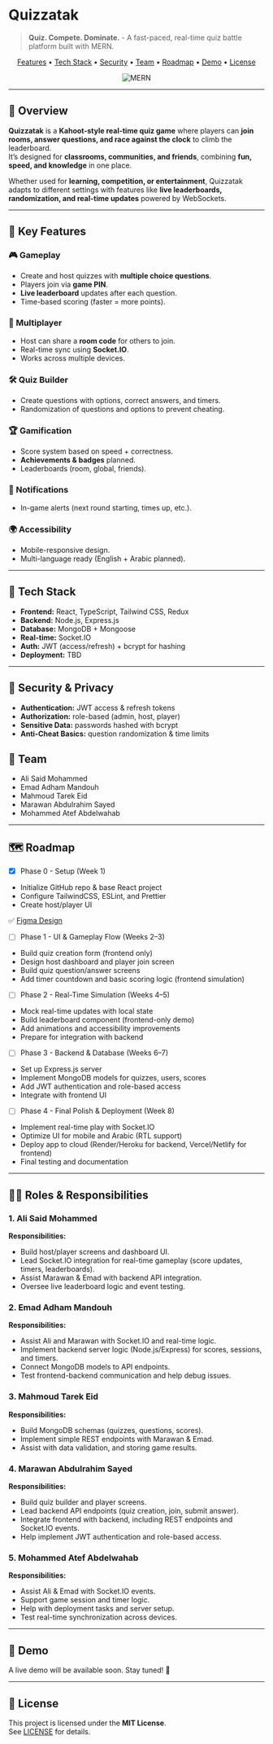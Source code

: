 # Quizzatak
> **Quiz. Compete. Dominate.** - A fast-paced, real-time quiz battle platform built with MERN.

<p align="center">
  <a href="#key-features">Features</a> •
  <a href="#tech-stack">Tech Stack</a> •
  <a href="#security">Security</a> •
  <a href="#team">Team</a> •
  <a href="#roadmap">Roadmap</a> •
  <a href="#demo">Demo</a> •
  <a href="#license">License</a>
</p>

<p align="center">
  <img alt="MERN" src="https://img.shields.io/badge/Stack-MERN-1f6feb"/>
</p>

---

## 📖 Overview

**Quizzatak** is a **Kahoot-style real-time quiz game** where players can **join rooms, answer questions, and race against the clock** to climb the leaderboard.  
It’s designed for **classrooms, communities, and friends**, combining **fun, speed, and knowledge** in one place.

Whether used for **learning, competition, or entertainment**, Quizzatak adapts to different settings with features like **live leaderboards, randomization, and real-time updates** powered by WebSockets.

---

<a id="key-features"></a>

## 🚀 Key Features

### 🎮 Gameplay
* Create and host quizzes with **multiple choice questions**.
* Players join via **game PIN**.
* **Live leaderboard** updates after each question.
* Time-based scoring (faster = more points).

### 👥 Multiplayer
* Host can share a **room code** for others to join.
* Real-time sync using **Socket.IO**.
* Works across multiple devices.

### 🛠 Quiz Builder
* Create questions with options, correct answers, and timers.
* Randomization of questions and options to prevent cheating.

### 🏆 Gamification
* Score system based on speed + correctness.
* **Achievements & badges** planned.
* Leaderboards (room, global, friends).

### 🔔 Notifications
* In-game alerts (next round starting, times up, etc.).

### 🌍 Accessibility
* Mobile-responsive design.
* Multi-language ready (English + Arabic planned).

---

<a id="tech-stack"></a>

## 🧱 Tech Stack

* **Frontend:** React, TypeScript, Tailwind CSS, Redux
* **Backend:** Node.js, Express.js
* **Database:** MongoDB + Mongoose
* **Real-time:** Socket.IO
* **Auth:** JWT (access/refresh) + bcrypt for hashing
* **Deployment:** TBD

---

<a id="security"></a>

## 🔐 Security & Privacy

* **Authentication:** JWT access & refresh tokens
* **Authorization:** role-based (admin, host, player)
* **Sensitive Data:** passwords hashed with bcrypt
* **Anti-Cheat Basics:** question randomization & time limits

<a id="team"></a>

## 👥 Team

* Ali Said Mohammed  
* Emad Adham Mandouh  
* Mahmoud Tarek Eid  
* Marawan Abdulrahim Sayed  
* Mohammed Atef Abdelwahab  

---

<a id="roadmap"></a>

## 🗺️ Roadmap

- [x] Phase 0 - Setup (Week 1)
* Initialize GitHub repo & base React project
* Configure TailwindCSS, ESLint, and Prettier
* Create host/player UI

✅ [Figma Design](https://www.figma.com/design/5hQglns2vgszbaDVSPPXDe/Quizzatak?node-id=4-2&t=WjYQV1LD4OxUXbKQ-1)

- [ ] Phase 1 - UI & Gameplay Flow (Weeks 2–3)
* Build quiz creation form (frontend only)
* Design host dashboard and player join screen
* Build quiz question/answer screens
* Add timer countdown and basic scoring logic (frontend simulation)

- [ ] Phase 2 - Real-Time Simulation (Weeks 4–5)
* Mock real-time updates with local state
* Build leaderboard component (frontend-only demo)
* Add animations and accessibility improvements
* Prepare for integration with backend

- [ ] Phase 3 - Backend & Database (Weeks 6–7)
* Set up Express.js server
* Implement MongoDB models for quizzes, users, scores
* Add JWT authentication and role-based access
* Integrate with frontend UI

- [ ] Phase 4 - Final Polish & Deployment (Week 8)
* Implement real-time play with Socket.IO
* Optimize UI for mobile and Arabic (RTL support)
* Deploy app to cloud (Render/Heroku for backend, Vercel/Netlify for frontend)
* Final testing and documentation
---
<a id="roles"></a>

## 🧑‍💻 Roles & Responsibilities

### 1. Ali Said Mohammed
**Responsibilities:**
- Build host/player screens and dashboard UI.  
- Lead Socket.IO integration for real-time gameplay (score updates, timers, leaderboards).  
- Assist Marawan & Emad with backend API integration.  
- Oversee live leaderboard logic and event testing.  

### 2. Emad Adham Mandouh
**Responsibilities:**
- Assist Ali and Marawan with Socket.IO and real-time logic.  
- Implement backend server logic (Node.js/Express) for scores, sessions, and timers.  
- Connect MongoDB models to API endpoints.  
- Test frontend-backend communication and help debug issues.  

### 3. Mahmoud Tarek Eid
**Responsibilities:**
- Build MongoDB schemas (quizzes, questions, scores).  
- Implement simple REST endpoints with Marawan & Emad.  
- Assist with data validation, and storing game results.  

### 4. Marawan Abdulrahim Sayed
**Responsibilities:**
- Build quiz builder and player screens.  
- Lead backend API endpoints (quiz creation, join, submit answer).  
- Integrate frontend with backend, including REST endpoints and Socket.IO events.  
- Help implement JWT authentication and role-based access.  

### 5. Mohammed Atef Abdelwahab
**Responsibilities:**
- Assist Ali & Emad with Socket.IO events.  
- Support game session and timer logic.  
- Help with deployment tasks and server setup.  
- Test real-time synchronization across devices.  

---
<a id="demo"></a>

## 🎥 Demo
A live demo will be available soon. Stay tuned! 🚀  

---

<a id="license"></a>

## 📄 License

This project is licensed under the **MIT License**.  
See [LICENSE](LICENSE) for details.
